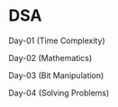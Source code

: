 # DSA
Day-01 (Time Complexity)

Day-02 (Mathematics)

Day-03 (Bit Manipulation)

Day-04 (Solving Problems)
